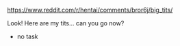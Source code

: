 https://www.reddit.com/r/hentai/comments/bror6j/big_tits/

Look! Here are my tits... can you go now?

- no task
